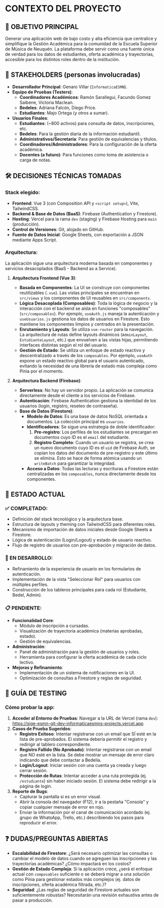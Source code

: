 # CONTEXTO DEL PROYECTO

## 🎯 OBJETIVO PRINCIPAL
Generar una aplicación web de bajo costo y alta eficiencia que centralice y simplifique la Gestión Académica para la comunidad de la Escuela Superior de Música de Neuquén. La plataforma debe servir como una fuente única de verdad para los datos de estudiantes, oferta académica y trayectorias, accesible para los distintos roles dentro de la institución.

## 👥 STAKEHOLDERS (personas involucradas)
*   **Desarrollador Principal**: Genaro Villar (`InformaticaESMN`).
*   **Equipo de Pruebas (Testers)**:
    *   **Coordinadores Académicos**: Ramón Sarallegui, Facundo Gomez Saibene, Victoria Maclean.
    *   **Bedeles**: Adriana Falcón, Diego Price.
    *   **Estudiantes**: Majo Ortega (y otros a sumar).
*   **Usuarios Finales**:
    *   **Estudiantes**: (~800 activos) para consulta de datos, inscripciones, etc.
    *   **Bedeles**: Para la gestión diaria de la información estudiantil.
    *   **Administrativos/Secretaría**: Para gestión de equivalencias y títulos.
    *   **Coordinadores/Administradores**: Para la configuración de la oferta académica.
    *   **Docentes (a futuro)**: Para funciones como toma de asistencia o carga de notas.

## 🛠️ DECISIONES TÉCNICAS TOMADAS
### Stack elegido:
 
*   **Frontend**: Vue 3 (con Composition API y `<script setup>`), Vite, TailwindCSS.
*   **Backend & Base de Datos (BaaS)**: Firebase (Authentication y Firestore).
*   **Hosting**: Vercel para la rama `dev` (staging) y Firebase Hosting para `main` (producción).
*   **Control de Versiones**: Git, alojado en GitHub.
*   **Fuente de Datos Inicial**: Google Sheets, con exportación a JSON mediante Apps Script.

### Arquitectura:
La aplicación sigue una arquitectura moderna basada en componentes y servicios desacoplados (BaaS - Backend as a Service).

1.  **Arquitectura Frontend (Vue 3)**:
    *   **Basada en Componentes**: La UI se construye con componentes reutilizables (`.vue`). Las vistas principales se encuentran en `src/views` y los componentes de UI reusables en `src/components`.
    *   **Lógica Desacoplada (Composables)**: Toda la lógica de negocio y la interacción con el backend se aísla en funciones "composables" (`src/composables`). Por ejemplo, `useAuth.js` maneja la autenticación y `useUsuarios.js` gestiona los datos de usuarios en Firestore. Esto mantiene los componentes limpios y centrados en la presentación.
    *   **Enrutamiento y Layouts**: Se utiliza `vue-router` para la navegación. La arquitectura de rutas define layouts dinámicos (`AdminLayout`, `EstudianteLayout`, etc.) que envuelven a las vistas hijas, permitiendo interfaces distintas según el rol del usuario.
    *   **Gestión de Estado**: Se utiliza un enfoque de estado reactivo y descentralizado a través de los `composables`. Por ejemplo, `useAuth` expone un estado reactivo global para el usuario autenticado, evitando la necesidad de una librería de estado más compleja como Pinia por el momento.

2.  **Arquitectura Backend (Firebase)**:
    *   **Serverless**: No hay un servidor propio. La aplicación se comunica directamente desde el cliente a los servicios de Firebase.
    *   **Autenticación**: Firebase Authentication gestiona la identidad de los usuarios (login, registro, reseteo de contraseña).
    *   **Base de Datos (Firestore)**:
        *   **Modelo de Datos**: Es una base de datos NoSQL orientada a documentos. La colección principal es `usuarios`.
        *   **Identificadores**: Se sigue una estrategia de doble identificador:
            1.  **Pre-registro**: Los perfiles de los estudiantes se precargan en documentos cuyo ID es el `email` del estudiante.
            2.  **Registro Completo**: Cuando un usuario se registra, se crea un nuevo documento cuyo ID es el `uid` de Firebase Auth, se copian los datos del documento de pre-registro y este último se elimina. Esto se hace de forma atómica usando un `writeBatch` para garantizar la integridad.
        *   **Acceso a Datos**: Todas las lecturas y escrituras a Firestore están centralizadas en los `composables`, nunca directamente desde los componentes.

## 🚀 ESTADO ACTUAL
### ✅ COMPLETADO:
*   Definición del stack tecnológico y la arquitectura base.
*   Estructura de layouts y theming con TailwindCSS para diferentes roles.
*   Mecanismo de importación de datos iniciales desde Google Sheets a Firestore.
*   Lógica de autenticación (Login/Logout) y estado de usuario reactivo.
*   Flujo de registro de usuarios con pre-aprobación y migración de datos.

### 🚧 EN DESARROLLO:
*   Refinamiento de la experiencia de usuario en los formularios de autenticación.
*   Implementación de la vista "Seleccionar Rol" para usuarios con múltiples perfiles.
*   Construcción de los tableros principales para cada rol (Estudiante, Bedel, Admin).

### 📋 PENDIENTE:
*   **Funcionalidad Core**:
    *   Módulo de inscripción a cursadas.
    *   Visualización de trayectoria académica (materias aprobadas, estado).
    *   Gestión de equivalencias.
*   **Administración**:
    *   Panel de administración para la gestión de usuarios y roles.
    *   Herramienta para configurar la oferta académica de cada ciclo lectivo.
*   **Mejoras y Refinamiento**:
    *   Implementación de un sistema de notificaciones en la UI.
    *   Optimización de consultas a Firestore y reglas de seguridad.

## 🧪 GUÍA DE TESTING
### Cómo probar la app:
1.  **Acceder al Entorno de Pruebas**: Navegar a la URL de Vercel (rama `dev`): https://sige-esmn-git-dev-informaticaesmns-projects.vercel.app
2.  **Casos de Prueba Sugeridos**:
    *   **Registro Exitoso**: Intentar registrarse con un email que SÍ esté en la lista de pre-aprobados. El sistema debería permitir el registro y redirigir al tablero correspondiente.
    *   **Registro Fallido (No Aprobado)**: Intentar registrarse con un email que NO esté en la lista. Se debe mostrar un mensaje de error claro indicando que debe contactar a Bedelía.
    *   **Login/Logout**: Iniciar sesión con una cuenta ya creada y luego cerrar sesión.
    *   **Protección de Rutas**: Intentar acceder a una ruta protegida (ej. `/estudiante`) sin haber iniciado sesión. El sistema debe redirigir a la página de login.
3.  **Reporte de Bugs**:
    *   Capturar la pantalla si es un error visual.
    *   Abrir la consola del navegador (F12), ir a la pestaña "Consola" y copiar cualquier mensaje de error en rojo.
    *   Enviar la información por el canal de comunicación acordado (ej. grupo de WhatsApp, Trello, etc.) describiendo los pasos para reproducir el error.

## ❓ DUDAS/PREGUNTAS ABIERTAS
*   **Escalabilidad de Firestore**: ¿Será necesario optimizar las consultas o cambiar el modelo de datos cuando se agreguen las inscripciones y las trayectorias académicas? ¿Cómo impactará en los costos?
*   **Gestión de Estado Compleja**: Si la aplicación crece, ¿será el enfoque actual con `composables` suficiente o se deberá migrar a una solución como Pinia para gestionar estados más complejos (ej. datos de inscripciones, oferta académica filtrada, etc.)?
*   **Seguridad**: ¿Las reglas de seguridad de Firestore actuales son suficientemente robustas? Necesitarán una revisión exhaustiva antes de pasar a producción.